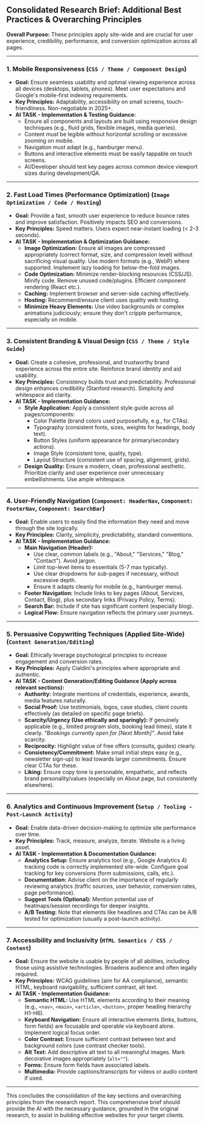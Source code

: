 ## Consolidated Research Brief: Additional Best Practices & Overarching Principles

**Overall Purpose:**
These principles apply site-wide and are crucial for user experience, credibility, performance, and conversion optimization across all pages.

---

### 1. Mobile Responsiveness (`CSS / Theme / Component Design`)

*   **Goal:** Ensure seamless usability and optimal viewing experience across all devices (desktops, tablets, phones). Meet user expectations and Google's mobile-first indexing requirements.
*   **Key Principles:** Adaptability, accessibility on small screens, touch-friendliness. Non-negotiable in 2025+.
*   **AI TASK - Implementation & Testing Guidance:**
    *   Ensure all components and layouts are built using responsive design techniques (e.g., fluid grids, flexible images, media queries).
    *   Content must be legible without horizontal scrolling or excessive zooming on mobile.
    *   Navigation must adapt (e.g., hamburger menu).
    *   Buttons and interactive elements must be easily tappable on touch screens.
    *   AI/Developer should test key pages across common device viewport sizes during development/QA.

---

### 2. Fast Load Times (Performance Optimization) (`Image Optimization / Code / Hosting`)

*   **Goal:** Provide a fast, smooth user experience to reduce bounce rates and improve satisfaction. Positively impacts SEO and conversions.
*   **Key Principles:** Speed matters. Users expect near-instant loading (< 2-3 seconds).
*   **AI TASK - Implementation & Optimization Guidance:**
    *   **Image Optimization:** Ensure all images are compressed appropriately (correct format, size, and compression level) without sacrificing visual quality. Use modern formats (e.g., WebP) where supported. Implement lazy loading for below-the-fold images.
    *   **Code Optimization:** Minimize render-blocking resources (CSS/JS). Minify code. Remove unused code/plugins. Efficient component rendering (React etc.).
    *   **Caching:** Implement browser and server-side caching effectively.
    *   **Hosting:** Recommend/ensure client uses quality web hosting.
    *   **Minimize Heavy Elements:** Use video backgrounds or complex animations judiciously; ensure they don't cripple performance, especially on mobile.

---

### 3. Consistent Branding & Visual Design (`CSS / Theme / Style Guide`)

*   **Goal:** Create a cohesive, professional, and trustworthy brand experience across the entire site. Reinforce brand identity and aid usability.
*   **Key Principles:** Consistency builds trust and predictability. Professional design enhances credibility (Stanford research). Simplicity and whitespace aid clarity.
*   **AI TASK - Implementation Guidance:**
    *   **Style Application:** Apply a consistent style guide across all pages/components:
        *   Color Palette (brand colors used purposefully, e.g., for CTAs).
        *   Typography (consistent fonts, sizes, weights for headings, body text).
        *   Button Styles (uniform appearance for primary/secondary actions).
        *   Image Style (consistent tone, quality, type).
        *   Layout Structure (consistent use of spacing, alignment, grids).
    *   **Design Quality:** Ensure a modern, clean, professional aesthetic. Prioritize clarity and user experience over unnecessary embellishments. Use ample whitespace.

---

### 4. User-Friendly Navigation (`Component: HeaderNav`, `Component: FooterNav`, `Component: SearchBar`)

*   **Goal:** Enable users to easily find the information they need and move through the site logically.
*   **Key Principles:** Clarity, simplicity, predictability, standard conventions.
*   **AI TASK - Implementation Guidance:**
    *   **Main Navigation (Header):**
        *   Use clear, common labels (e.g., "About," "Services," "Blog," "Contact"). Avoid jargon.
        *   Limit top-level items to essentials (5-7 max typically).
        *   Use clear dropdowns for sub-pages if necessary, without excessive depth.
        *   Ensure it adapts cleanly for mobile (e.g., hamburger menu).
    *   **Footer Navigation:** Include links to key pages (About, Services, Contact, Blog), plus secondary links (Privacy Policy, Terms).
    *   **Search Bar:** Include if site has significant content (especially blog).
    *   **Logical Flow:** Ensure navigation reflects the primary user journeys.

---

### 5. Persuasive Copywriting Techniques (Applied Site-Wide) (`Content Generation/Editing`)

*   **Goal:** Ethically leverage psychological principles to increase engagement and conversion rates.
*   **Key Principles:** Apply Cialdini's principles where appropriate and authentic.
*   **AI TASK - Content Generation/Editing Guidance (Apply across relevant sections):**
    *   **Authority:** Integrate mentions of credentials, experience, awards, media features naturally.
    *   **Social Proof:** Use testimonials, logos, case studies, client counts effectively (as detailed on specific page briefs).
    *   **Scarcity/Urgency (Use ethically and sparingly):** If genuinely applicable (e.g., limited program slots, booking lead times), state it clearly. *"Bookings currently open for [Next Month]"*. Avoid fake scarcity.
    *   **Reciprocity:** Highlight value of free offers (consults, guides) clearly.
    *   **Consistency/Commitment:** Make small initial steps easy (e.g., newsletter sign-up) to lead towards larger commitments. Ensure clear CTAs for these.
    *   **Liking:** Ensure copy tone is personable, empathetic, and reflects brand personality/values (especially on About page, but consistently elsewhere).

---

### 6. Analytics and Continuous Improvement (`Setup / Tooling - Post-Launch Activity`)

*   **Goal:** Enable data-driven decision-making to optimize site performance over time.
*   **Key Principles:** Track, measure, analyze, iterate. Website is a living asset.
*   **AI TASK - Implementation & Documentation Guidance:**
    *   **Analytics Setup:** Ensure analytics tool (e.g., Google Analytics 4) tracking code is correctly implemented site-wide. Configure goal tracking for key conversions (form submissions, calls, etc.).
    *   **Documentation:** Advise client on the importance of regularly reviewing analytics (traffic sources, user behavior, conversion rates, page performance).
    *   **Suggest Tools (Optional):** Mention potential use of heatmaps/session recordings for deeper insights.
    *   **A/B Testing:** Note that elements like headlines and CTAs can be A/B tested for optimization (usually a post-launch activity).

---

### 7. Accessibility and Inclusivity (`HTML Semantics / CSS / Content`)

*   **Goal:** Ensure the website is usable by people of all abilities, including those using assistive technologies. Broadens audience and often legally required.
*   **Key Principles:** WCAG guidelines (aim for AA compliance), semantic HTML, keyboard navigability, sufficient contrast, alt text.
*   **AI TASK - Implementation Guidance:**
    *   **Semantic HTML:** Use HTML elements according to their meaning (e.g., `<nav>`, `<main>`, `<article>`, `<button>`, proper heading hierarchy H1-H6).
    *   **Keyboard Navigation:** Ensure all interactive elements (links, buttons, form fields) are focusable and operable via keyboard alone. Implement logical focus order.
    *   **Color Contrast:** Ensure sufficient contrast between text and background colors (use contrast checker tools).
    *   **Alt Text:** Add descriptive alt text to all meaningful images. Mark decorative images appropriately (`alt=""`).
    *   **Forms:** Ensure form fields have associated labels.
    *   **Multimedia:** Provide captions/transcripts for videos or audio content if used.

---

This concludes the consolidation of the key sections and overarching principles from the research report. This comprehensive brief should provide the AI with the necessary guidance, grounded in the original research, to assist in building effective websites for your target clients.